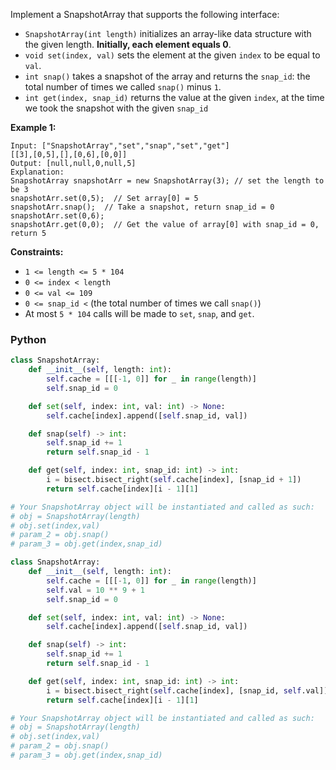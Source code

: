 Implement a SnapshotArray that supports the following interface:

- `SnapshotArray(int length)`  initializes an array-like data structure with the given length.  **Initially, each
  element equals 0**.
- `void set(index, val)`  sets the element at the given  `index`  to be equal to  `val`.
- `int snap()`  takes a snapshot of the array and returns the  `snap_id`: the total number of times we called  `snap()`
  minus  `1`.
- `int get(index, snap_id)`  returns the value at the given  `index`, at the time we took the snapshot with the
  given  `snap_id`

**Example 1:**

```
Input: ["SnapshotArray","set","snap","set","get"]
[[3],[0,5],[],[0,6],[0,0]]
Output: [null,null,0,null,5]
Explanation: 
SnapshotArray snapshotArr = new SnapshotArray(3); // set the length to be 3
snapshotArr.set(0,5);  // Set array[0] = 5
snapshotArr.snap();  // Take a snapshot, return snap_id = 0
snapshotArr.set(0,6);
snapshotArr.get(0,0);  // Get the value of array[0] with snap_id = 0, return 5
```

**Constraints:**

- `1 <= length <= 5 * 104`
- `0 <= index < length`
- `0 <= val <= 109`
- `0 <= snap_id <` (the total number of times we call  `snap()`)
- At most  `5 * 104`  calls will be made to  `set`,  `snap`, and  `get`.

### Python

```python
class SnapshotArray:
    def __init__(self, length: int):
        self.cache = [[[-1, 0]] for _ in range(length)]
        self.snap_id = 0

    def set(self, index: int, val: int) -> None:
        self.cache[index].append([self.snap_id, val])

    def snap(self) -> int:
        self.snap_id += 1
        return self.snap_id - 1

    def get(self, index: int, snap_id: int) -> int:
        i = bisect.bisect_right(self.cache[index], [snap_id + 1])
        return self.cache[index][i - 1][1]

# Your SnapshotArray object will be instantiated and called as such:
# obj = SnapshotArray(length)
# obj.set(index,val)
# param_2 = obj.snap()
# param_3 = obj.get(index,snap_id)
```

```python
class SnapshotArray:
    def __init__(self, length: int):
        self.cache = [[[-1, 0]] for _ in range(length)]
        self.val = 10 ** 9 + 1
        self.snap_id = 0

    def set(self, index: int, val: int) -> None:
        self.cache[index].append([self.snap_id, val])

    def snap(self) -> int:
        self.snap_id += 1
        return self.snap_id - 1

    def get(self, index: int, snap_id: int) -> int:
        i = bisect.bisect_right(self.cache[index], [snap_id, self.val])
        return self.cache[index][i - 1][1]

# Your SnapshotArray object will be instantiated and called as such:
# obj = SnapshotArray(length)
# obj.set(index,val)
# param_2 = obj.snap()
# param_3 = obj.get(index,snap_id)
```